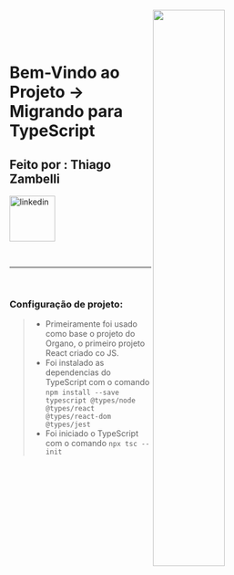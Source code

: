<img align="right" width="50%" style="margin-top:-20px" src="public/assets/eu.png">

</br>
</br>

<div dsplay="inline-block">
 
 <h1 align="left">Bem-Vindo ao Projeto -> Migrando para TypeScript</h1>
 <h2 align="left">Feito por : Thiago Zambelli</h2>
 
  <a href="https://www.linkedin.com/in/thiagozambelli">
    <img width="80px" src="https://i.ibb.co/RyZx12b/linkedin.png" alt="linkedin" style="vertical-align:top;">
  </a>
</div>

&nbsp;

---

&nbsp;

### Configuração de projeto:

> - Primeiramente foi usado como base o projeto do Organo, o primeiro projeto React criado co JS.
> - Foi instalado as dependencias do TypeScript com o comando `npm install --save typescript @types/node @types/react @types/react-dom @types/jest`
> -  Foi iniciado o TypeScript com o comando `npx tsc --init`
